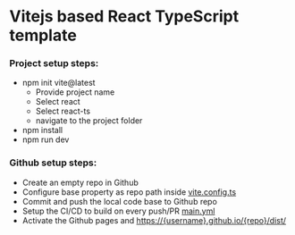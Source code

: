 # Vitejs based React TypeScript template

### Project setup steps:
- npm init vite@latest
  - Provide project name
  - Select react
  - Select react-ts
  - navigate to the project folder
- npm install
- npm run dev

### Github setup steps:
- Create an empty repo in Github
- Configure base property as repo path inside [vite.config.ts](./vite.config.ts)
- Commit and push the local code base to Github repo
- Setup the CI/CD to build on every push/PR [main.yml](./.github/workflows/main.yml)
- Activate the Github pages and [https://{username}.github.io/{repo}/dist/](https://sadanandpai.github.io/vite-react-demo/dist/)
